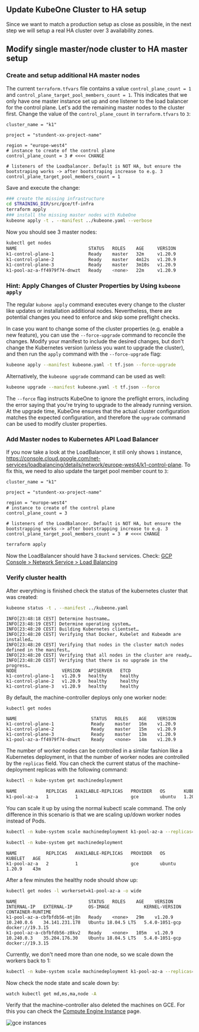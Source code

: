 ## Update KubeOne Cluster to HA setup

Since we want to match a production setup as close as possible, in the next step we will setup a real HA cluster over 3 availability zones.

## Modify single master/node cluster to HA master setup

### Create and setup additional HA master nodes

The current `terraform.tfvars` file contains a value `control_plane_count = 1 ` and `control_plane_target_pool_members_count = 1`. This indicates that we only have one master instance set up and one listener to the load balancer for the control plane. Let's add the remaining master nodes to the cluster first. Change the value of the `control_plane_count` in `terraform.tfvars` to `3`: 

```hcl-terraform
cluster_name = "k1"

project = "stundent-xx-project-name"

region = "europe-west4"
# instance to create of the control plane
control_plane_count = 3 # <<<< CHANGE

# listeners of the Loadbalancer. Default is NOT HA, but ensure the bootstraping works -> after bootstraping increase to e.g. 3
control_plane_target_pool_members_count = 1
```

Save and execute the change:

```bash
### create the missing infrastructure
cd $TRAINING_DIR/src/gce/tf-infra
terraform apply
### install the missing master nodes with KubeOne
kubeone apply -t . --manifest ../kubeone.yaml --verbose
```

Now you should see 3 master nodes:

```bash
kubectl get nodes
NAME                           STATUS   ROLES    AGE     VERSION
k1-control-plane-1             Ready    master   32m     v1.20.9
k1-control-plane-2             Ready    master   4m12s   v1.20.9
k1-control-plane-3             Ready    master   3m10s   v1.20.9
k1-pool-az-a-ff4979f74-dnwzt   Ready    <none>   22m     v1.20.9
```

### Hint: Apply Changes of Cluster Properties by Using `kubeone apply`

The regular `kubone apply` command executes every change to the cluster like updates or installation additional nodes. Nevertheless, there are potential changes you need to enforce and skip some preflight checks.

In case you want to change some of the cluster properties (e.g. enable a new feature), you can use the `--force-upgrade` command to reconcile the changes. Modify your manifest to include the desired changes, but don't change the Kubernetes version (unless you want to upgrade the cluster), and then run the `appĺy` command with the `--force-upgrade` flag:

```bash
kubeone apply --manifest kubeone.yaml -t tf.json --force-upgrade
```

Alternatively, the `kubeone upgrade` command can be used as well:

```bash
kubeone upgrade --manifest kubeone.yaml -t tf.json --force
```

The `--force` flag instructs KubeOne to ignore the preflight errors, including the error saying that you're trying to upgrade to the already running version. At the upgrade time, KubeOne ensures that the actual cluster configuration matches the expected configuration, and therefore the `upgrade` command can be used to modify cluster properties.

### Add Master nodes to Kubernetes API Load Balancer
  
If you now take a look at the LoadBalancer, it still only shows `1` instance, https://console.cloud.google.com/net-services/loadbalancing/details/network/europe-west4/k1-control-plane.
To fix this, we need to also update the target pool member count to `3`:

```hcl-terraform
cluster_name = "k1"

project = "stundent-xx-project-name"

region = "europe-west4"
# instance to create of the control plane
control_plane_count = 3

# listeners of the LoadBalancer. Default is NOT HA, but ensure the bootstrapping works -> after bootstrapping increase to e.g. 3
control_plane_target_pool_members_count = 3  # <<<< CHANGE
```

```bash
terraform apply
```

Now the LoadBalancer should have 3 `Backend` services. Check: [GCP Console > Network Service > Load Balancing](https://console.cloud.google.com/net-services/loadbalancing/loadBalancers/list)
  
### Verify cluster health

After everything is finished check the status of the kubernetes cluster that was created:

```bash
kubeone status -t . --manifest ../kubeone.yaml
```

```text
INFO[23:48:18 CEST] Determine hostname…
INFO[23:48:19 CEST] Determine operating system…
INFO[23:48:20 CEST] Building Kubernetes clientset…
INFO[23:48:20 CEST] Verifying that Docker, Kubelet and Kubeadm are installed…
INFO[23:48:20 CEST] Verifying that nodes in the cluster match nodes defined in the manifest…
INFO[23:48:20 CEST] Verifying that all nodes in the cluster are ready…
INFO[23:48:20 CEST] Verifying that there is no upgrade in the progress…
NODE                 VERSION   APISERVER   ETCD
k1-control-plane-1   v1.20.9   healthy     healthy
k1-control-plane-2   v1.20.9   healthy     healthy
k1-control-plane-3   v1.20.9   healthy     healthy
```

By default, the machine-controller deploys only one worker node:

```bash
kubectl get nodes
```

```text
NAME                            STATUS   ROLES    AGE    VERSION
k1-control-plane-1              Ready    master   16m    v1.20.9
k1-control-plane-2              Ready    master   15m    v1.20.9
k1-control-plane-3              Ready    master   13m    v1.20.9
k1-pool-az-a-ff4979f74-dnwzt    Ready    <none>   14m    v1.20.9
```

The number of worker nodes can be controlled in a similar fashion like a Kubernetes deployment, in that the number of worker nodes are controlled by the `replicas` field. You can check the current status of the machine-deployment replicas with the following command:

```bash
kubectl -n kube-system get machinedeployment  

NAME           REPLICAS   AVAILABLE-REPLICAS   PROVIDER   OS       KUBELET   AGE
k1-pool-az-a   1          1                    gce        ubuntu   1.20.9    10m
```

You can scale it up by using the normal kubectl scale command. The only difference in this scenario is that we are scaling up/down worker nodes instead of Pods.

```bash 
kubectl -n kube-system scale machinedeployment k1-pool-az-a --replicas=2
```

```bash
kubectl -n kube-system get machinedeployment
```

```text
NAME           REPLICAS   AVAILABLE-REPLICAS   PROVIDER   OS       KUBELET   AGE
k1-pool-az-a   2          1                    gce        ubuntu   1.20.9    43m
```

After a few minutes the healthy node should show up:

```bash
kubectl get nodes -l workerset=k1-pool-az-a -o wide
```

```text
NAME                           STATUS   ROLES    AGE    VERSION   INTERNAL-IP   EXTERNAL-IP      OS-IMAGE             KERNEL-VERSION   CONTAINER-RUNTIME
k1-pool-az-a-cbfbfdb56-mtj8n   Ready    <none>   29m    v1.20.9   10.240.0.6    34.141.231.178   Ubuntu 18.04.5 LTS   5.4.0-1051-gcp   docker://19.3.15
k1-pool-az-a-cbfbfdb56-z8kv2   Ready    <none>   105m   v1.20.9   10.240.0.3    35.204.176.30    Ubuntu 18.04.5 LTS   5.4.0-1051-gcp   docker://19.3.15
```

Currently, we don't need more than one node, so we scale down the workers back to 1:

```bash
kubectl -n kube-system scale machinedeployment k1-pool-az-a --replicas=1
```

Now check the node state and scale down by:

```bash
watch kubectl get md,ms,ma,node -A
```

Verify that the machine-controller also deleted the machines on GCE. For this you can check the [Compute Engine Instance](https://console.cloud.google.com/compute/instances) page.

![gce instances](../../.images/gce_k1_instances.png)
